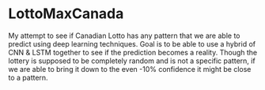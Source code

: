 # LottoMaxCanada

My attempt to see if Canadian Lotto has any pattern that we are able to predict using deep learning techniques. Goal is to be able to use a hybrid of CNN & LSTM together to see if the prediction becomes a reality. Though the lottery is supposed to be completely random and is not a specific pattern, if we are able to bring it down to the even -10% confidence it might be close to a pattern.
